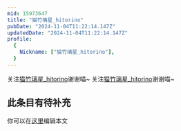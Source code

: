```yaml
---
mid: 15973647
title: "猫竹璃星_hitorino"
pubDate: "2024-11-04T11:22:14.147Z"
updatedDate: "2024-11-04T11:22:14.147Z"
profile:
  {
    Nickname: ["猫竹璃星_hitorino"],
  }
---
```


关注[猫竹璃星_hitorino](https://space.bilibili.com/15973647)谢谢喵~ 关注[猫竹璃星_hitorino](https://space.bilibili.com/15973647)谢谢喵~

## 此条目有待补充
你可以在[这里](https://github.com/Yuhanawa/VTuber.ICU-Content/edit/master/v/猫竹璃星_hitorino/index.md)编辑本文
